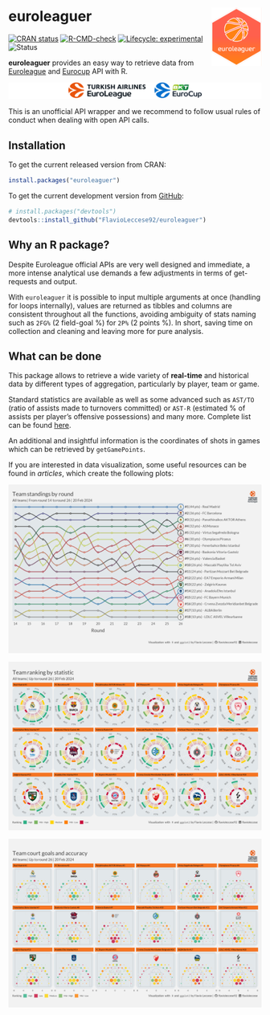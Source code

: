 
<!-- README.md is generated from README.Rmd. Please edit that file -->

# euroleaguer <img src="man/figures/logo.png" align="right" width="100px"/>

<!-- badges: start -->

[![CRAN
status](https://www.r-pkg.org/badges/version/euroleaguer)](https://CRAN.R-project.org/package=euroleaguer)
[![R-CMD-check](https://github.com/FlavioLeccese92/euroleaguer/actions/workflows/R-CMD-check.yaml/badge.svg)](https://github.com/FlavioLeccese92/euroleaguer/actions/workflows/R-CMD-check.yaml)
[![Lifecycle:
experimental](https://img.shields.io/badge/lifecycle-experimental-orange.svg)](https://lifecycle.r-lib.org/articles/stages.html#experimental)
![Status](https://progress-bar.dev/90/?title=progress)

<!-- badges: end -->

**euroleaguer** provides an easy way to retrieve data from
[Euroleague](https://www.euroleaguebasketball.net/euroleague/) and
[Eurocup](https://www.euroleaguebasketball.net/eurocup/) API with R.

![](man/figures/double-logo.png)

This is an unofficial API wrapper and we recommend to follow usual rules
of conduct when dealing with open API calls.

## Installation

To get the current released version from CRAN:

``` r
install.packages("euroleaguer")
```

To get the current development version from
[GitHub](https://github.com/):

``` r
# install.packages("devtools")
devtools::install_github("FlavioLeccese92/euroleaguer")
```

## Why an R package?

Despite Euroleague official APIs are very well designed and immediate, a
more intense analytical use demands a few adjustments in terms of
get-requests and output.

With `euroleaguer` it is possible to input multiple arguments at once
(handling for loops internally), values are returned as tibbles and
columns are consistent throughout all the functions, avoiding ambiguity
of stats naming such as `2FG%` (2 field-goal %) for `2P%` (2 points %).
In short, saving time on collection and cleaning and leaving more for
pure analysis.

## What can be done

This package allows to retrieve a wide variety of **real-time** and
historical data by different types of aggregation, particularly by
player, team or game.

Standard statistics are available as well as some advanced such as
`AST/TO` (ratio of assists made to turnovers committed) or `AST-R`
(estimated % of assists per player’s offensive possessions) and many
more. Complete list can be found
[here](https://flavioleccese92.github.io/euroleaguer/articles/glossary.html).

An additional and insightful information is the coordinates of shots in
games which can be retrieved by `getGamePoints`.

If you are interested in data visualization, some useful resources can
be found in *articles*, which create the following plots:

![](man/figures/team-standings-race.png)

![](man/figures/team-stats-radarchart.png)

![](man/figures/team-stats-court.png)
